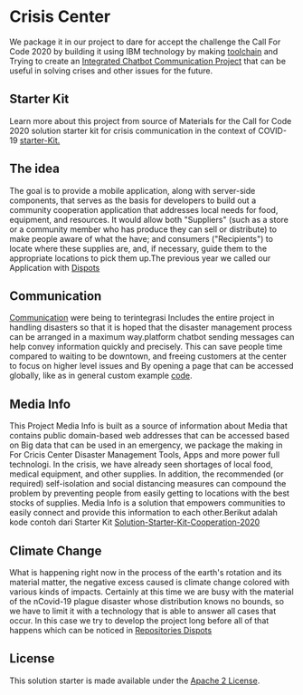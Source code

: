  # Crisis Center 
 
 We package it in our project to dare for accept the challenge the Call For Code 2020 by building it using IBM technology by making [toolchain](https://cloud.ibm.com/devops/toolchains/202bc213-7a11-41dd-b8e3-d5e2c1a72d3f?env_id=ibm%3Ayp%3Ajp-tok) and Trying to create an [Integrated Chatbot Communication Project](https://integrations.us-south.assistant.watson.cloud.ibm.com/web/public/56f076e2-31ba-485c-a5a9-ab4c29e5a41a)  that can be useful in solving crises and other issues for the future.
 
## Starter Kit 
Learn more about this project from source of Materials for the Call for Code 2020 solution starter kit for crisis communication in the context of COVID-19 [starter-Kit.]( https://github.com/transdigiware/Solution-Starter-Kit-Communication-2020?organization=transdigiware&organization=transdigiware)
## The idea
The goal is to provide a mobile application, along with server-side components, that serves as the basis for developers to build out a community cooperation application that addresses local needs for food, equipment, and resources. It would allow both "Suppliers" (such as a store or a community member who has produce they can sell or distribute) to make people aware of what the have; and consumers ("Recipients") to locate where these supplies are, and, if necessary, guide them to the appropriate locations to pick them up.The previous year we called our Application with [Dispots](https://transdigiware.github.io/Dispots/)

## Communication
[Communication](https://integrations.us-south.assistant.watson.cloud.ibm.com/web/public/56f076e2-31ba-485c-a5a9-ab4c29e5a41a)
were being to terintegrasi Includes the entire project in handling disasters so that it is hoped that the disaster management process can be arranged in a maximum way.platform chatbot sending messages can help convey information quickly and precisely. This can save people time compared to waiting to be downtown, and freeing customers at the center to focus on higher level issues and By opening a page that can be accessed globally, like as in general custom example [code](https://github.com/transdigiware/Solution-Starter-Kit-Communication-2020).

## Media Info 
This Project Media Info is built as a source of information about Media that contains public domain-based web addresses that can be accessed based on Big  data that can be used in an emergency, we package the making in
For Cricis Center Disaster Management Tools, Apps and more power full technologi.
In the crisis, we have already seen shortages of local food, medical equipment, and other supplies. In addition, the recommended (or required) self-isolation and social distancing measures can compound the problem by preventing people from easily getting to locations with the best stocks of supplies. Media Info is a solution that empowers communities to easily connect and provide this information to each other.Berikut adalah kode contoh dari Starter Kit [Solution-Starter-Kit-Cooperation-2020](https://github.com/transdigiware/Solution-Starter-Kit-Cooperation-2020)

## Climate Change
What is happening right now in the process of the earth's rotation and its material matter, the negative excess caused is climate change colored with various kinds of impacts. Certainly at this time we are busy with the material of the nCovid-19 plague disaster whose distribution knows no bounds, so we have to limit it with a technology that is able to answer all cases that occur. In this case we try to develop the project long before all of that happens which can be noticed in [Repositories Dispots](https://github.com/transdigiware/Dispots)

## License
This solution starter is made available under the [Apache 2 License](LICENSE).

